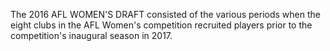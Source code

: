 The 2016 AFL WOMEN'S DRAFT consisted of the various periods when the eight clubs in the AFL Women's competition recruited players prior to the competition's inaugural season in 2017.

